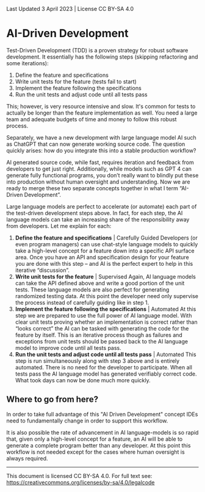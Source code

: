 Last Updated 3 April 2023 | License CC BY-SA 4.0

# AI-Driven Development

Test-Driven Development (TDD) is a proven strategy for robust software development. It essentially has the following steps (skipping refactoring and some iterations):

 1. Define the feature and specifications
 2. Write unit tests for the feature (tests fail to start)
 3. Implement the feature following the specifications
 4. Run the unit tests and adjust code until all tests pass

This; however, is very resource intensive and slow. It's common for tests to actually be longer than the feature implementation as well. You need a large team and adequate budgets of time and money to follow this robust process.

Separately, we have a new development with large language model AI such as ChatGPT that can now generate working source code. The question quickly arises: how do you integrate this into a stable production workflow?

AI generated source code, while fast, requires iteration and feedback from developers to get just right. Additionally, while models such as GPT 4 can generate fully functional programs, you don’t really want to blindly put these into production without human oversight and understanding.
Now we are ready to merge these two separate concepts together in what I term “AI-Driven Development”.

Large language models are perfect to accelerate (or automate) each part of the test-driven development steps above. In fact, for each step, the AI language models can take an increasing share of the responsibility away from developers. Let me explain for each:

 1. **Define the feature and specifications** | Carefully Guided
    Developers (or even program managers) can use chat-style language models to quickly take a high-level concept for a feature down into a specific API surface area. Once you have an API and specification design for your feature you are done with this step – and AI is the perfect expert to help in this iterative “discussion”.
 2. **Write unit tests for the feature** | Supervised
    Again, AI language models can take the API defined above and write a good portion of the unit tests. These language models are also perfect for generating randomized testing data. At this point the developer need only supervise the process instead of carefully guiding like in step 1.
 3. **Implement the feature following the specifications** | Automated
    At this step we are prepared to use the full power of AI language model. With clear unit tests proving whether an implementation is correct rather than “looks correct” the AI can be tasked with generating the code for the feature by itself. This is an iterative process though as failures and exceptions from unit tests should be passed back to the AI language model to improve code until all tests pass.
 4. **Run the unit tests and adjust code until all tests pass** | Automated
    This step is run simultaneously along with step 3 above and is entirely automated. There is no need for the developer to participate.
When all tests pass the AI language model has generated verifiably correct code. What took days can now be done much more quickly.

## Where to go from here?

In order to take full advantage of this "AI Driven Development" concept IDEs need to fundamentally change in order to support this workflow.

It is also possible the rate of advancement in AI language-models is so rapid that, given only a high-level concept for a feature, an AI will be able to generate a complete program better than any developer. At this point this workflow is not needed except for the cases where human oversight is always required.

---

This document is licensed CC BY-SA 4.0. For full text see: https://creativecommons.org/licenses/by-sa/4.0/legalcode
